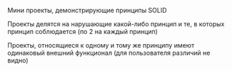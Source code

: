 Мини проекты, демонстрирующие принципы SOLID

Проекты делятся на нарушающие какой-либо принцип и те, в которых принцип соблюдается (по 2 на каждый принцип)

Проекты, относящиеся к одному и тому же принципу имеют одинаковый внешний функционал (для пользователя различий не видно)
